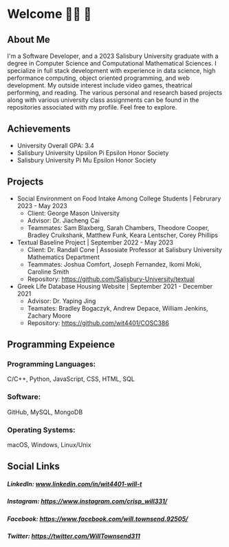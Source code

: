 # Welcome 👋🏽 🤖
## About Me 
I'm a Software Developer, and a 2023 Salisbury University graduate with a degree in Computer Science and Computational Mathematical Sciences. I specialize in full stack development with experience in data science, high performance computing, object oriented programming, and web development. My outside interest include video games, theatrical performing, and reading. The various personal and research based projects along with various university class assignments can be found in the repositories associated with my profile. Feel free to explore.
## Achievements
* University Overall GPA: 3.4
* Salisbury University Upsilon Pi Epsilon Honor Society
* Salisbury University Pi Mu Epsilon Honor Society
## Projects
* Social Environment on Food Intake Among College Students | Februrary 2023 - May 2023
  * Client: George Mason University
  * Advisor: Dr. Jiacheng Cai
  * Teammates: Sam Blaxberg, Sarah Chambers, Theodore Cooper, Bradley Cruikshank, Matthew Funk, Keara Lentscher, Corey Phillips 
* Textual Baseline Project | September 2022 - May 2023
  * Client: Dr. Randall Cone | Assosiate Professor at Salisbury University Mathematics Department
  * Teammates: Joshua Comfort, Joseph Fernandez, Ikomi Moki, Caroline Smith
  * Repository: https://github.com/Salisbury-University/textual
* Greek Life Database Housing Website | September 2021 - December 2021
  * Advisor: Dr. Yaping Jing
  * Teamates: Bradley Bogaczyk, Andrew Depace, William Jenkins, Zachary Moore
  * Repository: https://github.com/wit4401/COSC386

## Programming Expeience
### Programming Languages:
C/C++, Python, JavaScript, CSS, HTML, SQL
### Software:
GitHub, MySQL, MongoDB
### Operating Systems:
macOS, Windows, Linux/Unix
## Social Links
##### LinkedIn: www.linkedin.com/in/wit4401-will-t 
##### Instagram: https://www.instagram.com/crisp_will331/ 
##### Facebook: https://www.facebook.com/will.townsend.92505/ 
##### Twitter: https://twitter.com/WillTownsend311
